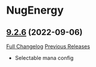 # NugEnergy

## [9.2.6](https://github.com/rgd87/NugEnergy/tree/9.2.6) (2022-09-06)
[Full Changelog](https://github.com/rgd87/NugEnergy/compare/9.2.5...9.2.6) [Previous Releases](https://github.com/rgd87/NugEnergy/releases)

- Selectable mana config  
